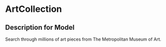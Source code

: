 # ArtCollection

## Description for Model

Search through millions of art pieces from The Metropolitan Museum of Art.


